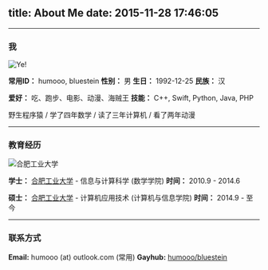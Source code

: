 title: About Me
date: 2015-11-28 17:46:05
---

---

### 我 ###

![][1]

**常用ID：** humooo, bluestein
**性别：** 男
**生日：** 1992-12-25
**民族：** 汉

**爱好：** 吃、跑步、电影、动漫、海贼王
**技能：** C++, Swift, Python, Java, PHP

<p>野生程序猿 / 学了四年数学 / 读了三年计算机 / 看了两年动漫</p>

---

### 教育经历 ###

![][2]

**学士：** [合肥工业大学][3] - 信息与计算科学 (数学学院)
**时间：** 2010.9 - 2014.6

**硕士：** [合肥工业大学][3] - 计算机应用技术 (计算机与信息学院)
**时间：** 2014.9 - 至今

---

### 联系方式 ###

**Email:** humooo (at) outlook.com (常用)
**Gayhub:** [humooo/bluestein][4]

[1]: ../images/ye.jpg "Ye!"
[2]: ../images/hfut.png "合肥工业大学"
[3]: http://www.hfut.edu.cn/ch/ "合肥工业大学主页"
[4]: https://github.com/bluestein